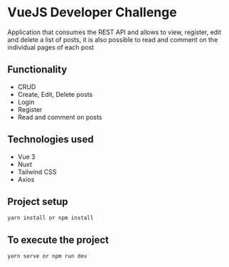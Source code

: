 # VueJS Developer Challenge
Application that consumes the REST API and allows to view, register, edit and delete a list of posts, it is also possible to read and comment on the individual pages of each post

## Functionality
- CRUD
- Create, Edit, Delete posts
- Login
- Register
- Read and comment on posts

## Technologies used 
- Vue 3
- Nuxt
- Tailwind CSS
- Axios

## Project setup
```
yarn install or npm install
```

## To execute the project
```
yarn serve or npm run dev
```
